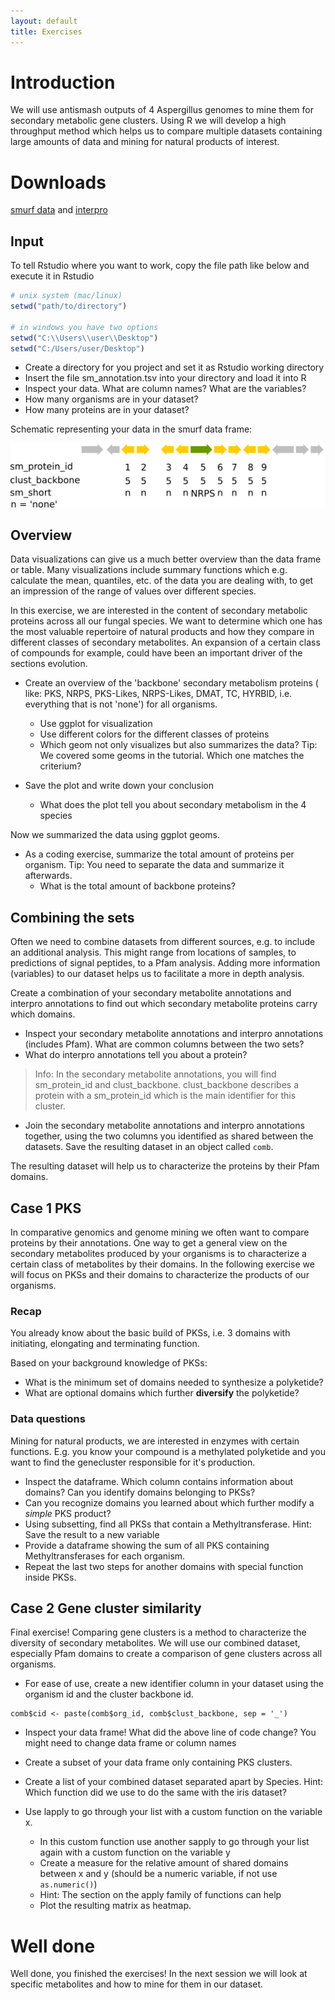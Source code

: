 ```yaml
---
layout: default
title: Exercises
---
```


# Introduction

We will use antismash outputs of 4 Aspergillus genomes to mine them for secondary metabolic gene clusters. Using R we will develop a high throughput method which helps us to compare multiple datasets containing large amounts of data and mining for natural products of interest.

# Downloads

[smurf data](smurfData.tsv) and [interpro](ipr.tsv)

## Input

To tell Rstudio where you want to work, copy the file path like below and execute it in Rstudio
```r
# unix system (mac/linux)
setwd("path/to/directory")

# in windows you have two options
setwd("C:\\Users\\user\\Desktop")
setwd("C:/Users/user/Desktop")

```
* Create a directory for you project and set it as Rstudio working directory
* Insert the file sm_annotation.tsv into your directory and load it into R
* Inspect your data. What are column names? What are the variables?
* How many organisms are in your dataset?
* How many proteins are in your dataset?

Schematic representing your data in the smurf data frame:

![dataRepr](figures/smurfData.png)

## Overview

Data visualizations can give us a much better overview than the data frame or table. Many visualizations include summary functions which e.g. calculate the mean, quantiles, etc. of the data you are dealing with, to get an impression of the range of values over different species.

In this exercise, we are interested in the content of secondary metabolic proteins across all our fungal species. We want to determine which one has the most valuable repertoire of natural products and how they compare in different classes of secondary metabolites. An expansion of a certain class of compounds for example, could have been an important driver of the sections evolution.

* Create an overview of the 'backbone' secondary metabolism proteins ( like: PKS, NRPS, PKS-Likes, NRPS-Likes, DMAT, TC, HYRBID, i.e. everything that is not 'none') for all organisms.
  * Use ggplot for visualization
  * Use different colors for the different classes of proteins
  * Which geom not only visualizes but also summarizes the data? Tip: We covered some geoms in the tutorial. Which one matches the criterium?


* Save the plot and write down your conclusion
  * What does the plot tell you about secondary metabolism in the 4 species

Now we summarized the data using ggplot geoms.
* As a coding exercise, summarize the total amount of proteins per organism. Tip: You need to separate the data and summarize it afterwards.
  * What is the total amount of backbone proteins?

## Combining the sets

Often we need to combine datasets from different sources, e.g. to include an additional analysis. This might range from locations of samples, to predictions of signal peptides, to a Pfam analysis. Adding more information (variables) to our dataset helps us to facilitate a more in depth analysis.

Create a combination of your secondary metabolite annotations and interpro annotations to find out which secondary metabolite proteins carry which domains.

* Inspect your secondary metabolite annotations and interpro annotations (includes Pfam). What are common columns between the two sets?
* What do interpro annotations tell you about a protein?

>Info:
In the secondary metabolite annotations, you will find sm_protein_id and clust_backbone. clust_backbone describes a protein with a sm_protein_id which is the main identifier for this cluster.

* Join the secondary metabolite annotations and interpro annotations together, using the two columns you identified as shared between the datasets. Save the resulting dataset in an object called ```comb```.

The resulting dataset will help us to characterize the proteins by their Pfam domains.

## Case 1 PKS

In comparative genomics and genome mining we often want to compare proteins by their annotations. One way to get a general view on the secondary metabolites produced by your organisms is to characterize a certain class of metabolites by their domains. In the following exercise we will focus on PKSs and their domains to characterize the products of our organisms.

### Recap

You already know about the basic build of PKSs, i.e. 3 domains with initiating, elongating and terminating function.

Based on your background knowledge of PKSs:
* What is the minimum set of domains needed to synthesize a polyketide?
* What are optional domains which further **diversify** the polyketide?

<!-- <div class = "spec-hi" >
<p>You already know about the basic build of PKS. It needs 3 domains with initiating, elongating and terminating function.  </p>
<ul>
<li>What are the domains that serve the functions needed to synthesize a polyketide </li>
<li>What are optional domains which further diversify the polyketide</li>
</ul>
</div>
If the latter crashes use or looks weird use a paragraph element inside the container -->

### Data questions

Mining for natural products, we are interested in enzymes with certain functions. E.g. you know your compound is a methylated polyketide and you want to find the genecluster responsible for it's production.

* Inspect the dataframe. Which column contains information about domains? Can you identify domains belonging to PKSs?
* Can you recognize domains you learned about which further modify a *simple* PKS product?
* Using subsetting, find all PKSs that contain a Methyltransferase. Hint: Save the result to a new variable
* Provide a dataframe showing the sum of all PKS containing Methyltransferases for each organism.
* Repeat the last two steps for another domains with special function inside PKSs.

## Case 2 Gene cluster similarity

Final exercise! Comparing gene clusters is a method to characterize the diversity of secondary metabolites. We will use our combined dataset, especially Pfam domains to create a comparison of gene clusters across all organisms.

* For ease of use, create a new identifier column in your dataset using the organism id and the cluster backbone id.
```
comb$cid <- paste(comb$org_id, comb$clust_backbone, sep = '_')
```
* Inspect your data frame! What did the above line of code change? You might need to change data frame or column names
* Create a subset of your data frame only containing PKS clusters.

* Create a list of your combined dataset separated apart by Species. Hint: Which function did we use to do the same with the iris dataset?
* Use lapply to go through your list with a custom function on the variable x.
  * In this custom function use another sapply to go through your list again with a custom function on the variable y
  * Create a measure for the relative amount of shared domains between x and y (should be a numeric variable, if not use ```as.numeric()```)
  * Hint: The section on the apply family of functions can help
  * Plot the resulting matrix as heatmap.

<!-- * The resulting dataset is very large. Can you subset on organisms or can you only show PKS? -->

# Well done

Well done, you finished the exercises! In the next session we will look at specific metabolites and how to mine for them in our dataset.

<!-- # Tip for your future coding career

We covered basic R functions and some packages in the tutorial and the exercises. When working

If you don't find the answer there, you can ask fellow studwents, try google or [stackoverflow](http://stackoverflow.com/). If you still cannot find an answer you might want to ask a question at stackoverflow. Please make sure to post a minimal coding example with your question, like e.g. the code snippets in our tutorial section. Though you might not need to post a question because you find everything on stackoverflow from [R Grouping functions: sapply vs. lapply vs. apply. vs. tapply vs. by vs. aggregate
](https://stackoverflow.com/questions/3505701/r-grouping-functions-sapply-vs-lapply-vs-apply-vs-tapply-vs-by-vs-aggrega) to [How does the Google “Did you mean?” Algorithm work?](https://stackoverflow.com/questions/307291/how-does-the-google-did-you-mean-algorithm-work). -->
